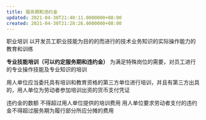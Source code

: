 ```yaml
---
title: 服务期和违约金
updated: 2021-04-30T21:40:11.0000000+08:00
created: 2021-04-30T21:28:26.0000000+08:00
---
```


职业培训
以开发员工职业技能为目的的而进行的技术业务知识的实际操作能力的教育和训练

**专业技能培训（可以约定服务期和违约金）**
为满足特殊岗位的需要，对员工进行的专业操作技能及专业知识的培训

用人单位应当委托具有培训和教育资格的第三方单位进行培训，并且有第三方出具的，用人单位为劳动者参加培训出资的货币支付凭证

违约金的数额 不得超过用人单位提供的培训费用
用人单位要求劳动者支付的违约金不得超过服务期为履行部分所应分摊的费用

